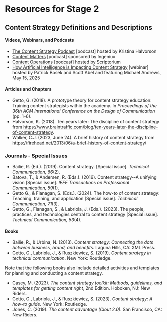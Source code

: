 # Resources for Stage 2

## Content Strategy Definitions and Descriptions

#### Videos, Webinars, and Podcasts
* [The Content Strategy Podcast](https://www.braintraffic.com/podcast) [podcast] hosted by Kristina Halvorson
* [Content Matters](https://creators.spotify.com/pod/profile/content-matters/) [podcast] sponsored by Ingeniux
* [Content Operations](https://www.scriptorium.com/category/podcast/) [podcast] hosted by Scriptorium
* [How Artificial Intelligence is Impacting Content Strategy](https://www.brighttalk.com/webcast/9273/633289?q=%22Coffee%20and%20Content%22) [webinar] hosted by Patrick Bosek and Scott Abel and featuring Michael Andrews, May 15, 2025

#### Articles and Chapters
* Getto, G. (2018). A prototype theory for content strategy education: Training content strategists within the academy. In *Proceedings of the 36th ACM International Conference on the Design of Communication* (pp. 1–6).
* Halvorson, K. (2018). Ten years later: The discipline of content strategy from https://www.braintraffic.com/blog/ten-years-later-the-discipline-of-content-strategy.
* Walker, C.J. (2023, June 24). A brief history of content strategy from https://firehead.net/2013/06/a-brief-history-of-content-strategy/

### Journals - Special Issues
* Bailie, R. (Ed.). (2019). Content strategy. [Special issue]. *Technical Communication, 66*(2).
* Batova, T., & Andersen, R. (Eds.). (2016). Content strategy--A unifying vision [Special issue]. *IEEE Transactions on Professional Communication, 59*(1).
* Getto G., & Flanagan, S. (Eds.). (2024). The how-to of content strategy: Teaching, training, and application [Special issue]. *Technical Communication, 71*(3).
* Getto, G., Flanagan, S., & Labriola, J. (Eds.). (2023). The people, practices, and technologies central to content strategy [Special issue]. *Technical Communication, 53*(4).

#### Books
* Bailie, R., & Urbina, N. (2013). *Content strategy: Connecting the dots between business, brand, and benefits*. Laguna Hills, CA: XML Press.
* Getto, G., Labriola, J., & Ruszkiewicz, S. (2019). *Content strategy in technical communication*. New York: Routledge.
  
Note that the following books also include detailed activities and templates for planning and conducting a content strategy.
* Casey, M. (2023). *The content strategy toolkit: Methods, guidelines, and templates for getting content right*, 2nd Edition. Hoboken, NJ: New Riders.
* Getto, G., Labriola, J., & Ruszkiewicz, S. (2023). *Content strategy: A how-to guide*. New York: 
Routledge.
* Jones, C. (2019). *The content advantage (Clout 2.0)*. San Francisco, CA: New Riders.


